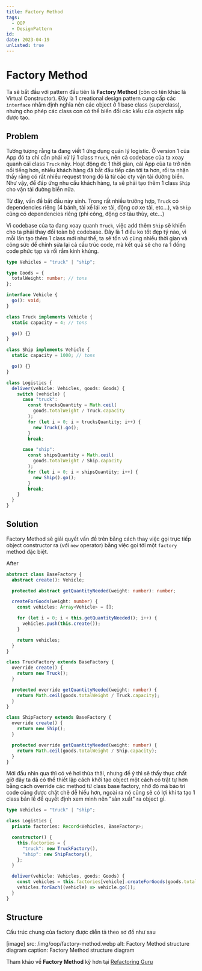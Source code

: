 ```yaml
---
title: Factory Method
tags:
  - OOP
  - DesignPattern
id:
date: 2023-04-19
unlisted: true
---
```


# Factory Method

Ta sẽ bắt đầu với pattern đầu tiên là **Factory Method** (còn có tên khác là Virtual Constructor). Đây là 1 creational design pattern cung cấp các `interface` nhằm định nghĩa nên các object ở 1 base class (superclass), nhưng cho phép các class con có thể biến đổi các kiểu của objects sắp được tạo.

## Problem

Tưởng tượng rằng ta đang viết 1 ứng dụng quản lý logistic. Ở version 1 của App đó ta chỉ cần phải xử lý 1 class `Truck`, nên cả codebase của ta xoay quanh cái class `Truck` này. Hoạt động đc 1 thời gian, cái App của ta trở nên nổi tiếng hơn, nhiều khách hàng đã bắt đầu tiếp cận tới ta hơn, rồi ta nhận thấy rằng có rất nhiều request trong đó là từ các cty vận tải đường biển. Như vậy, để đáp ứng nhu cầu khách hàng, ta sẽ phải tạo thêm 1 class `Ship` cho vận tải đường biển nữa.

Từ đây, vấn đề bắt đầu nảy sinh. Trong rất nhiều trường hợp, `Truck` có dependencies riêng (4 bánh, tài xế lái xe tải, động cơ xe tải, etc...), và `Ship` cũng có dependencies riêng (phi công, động cơ tàu thủy, etc...)

Vì codebase của ta đang xoay quanh `Truck`, việc add thêm `Ship` sẽ khiến cho ta phải thay đổi toàn bộ codebase. Đây là 1 điều ko tốt đẹp tý nào, vì mỗi lần tạo thêm 1 class mới như thế, ta sẽ tốn vô cùng nhiều thời gian và công sức để chỉnh sửa lại cả cấu trúc code, mà kết quả sẽ cho ra 1 đống code phức tạp và rối rắm kinh khủng.

```ts
type Vehicles = "truck" | "ship";

type Goods = {
  totalWeight: number; // tons
};

interface Vehicle {
  go(): void;
}

class Truck implements Vehicle {
  static capacity = 4; // tons

  go() {}
}

class Ship implements Vehicle {
  static capacity = 1000; // tons

  go() {}
}

class Logistics {
  deliver(vehicle: Vehicles, goods: Goods) {
    switch (vehicle) {
      case "truck":
        const trucksQuantity = Math.ceil(
          goods.totalWeight / Truck.capacity
        );
        for (let i = 0; i < trucksQuantity; i++) {
          new Truck().go();
        }
        break;

      case "ship":
        const shipsQuantity = Math.ceil(
          goods.totalWeight / Ship.capacity
        );
        for (let i = 0; i < shipsQuantity; i++) {
          new Ship().go();
        }
        break;
    }
  }
}
```

## Solution

Factory Method sẽ giải quyết vấn đề trên bằng cách thay việc gọi trực tiếp object constructor ra (với `new` operator) bằng việc gọi tới một `factory` method đặc biệt.

After

```ts
abstract class BaseFactory {
  abstract create(): Vehicle;

  protected abstract getQuantityNeeded(weight: number): number;

  createForGoods(weight: number) {
    const vehicles: Array<Vehicle> = [];

    for (let i = 0; i < this.getQuantityNeeded(); i++) {
      vehicles.push(this.create());
    }

    return vehicles;
  }
}

class TruckFactory extends BaseFactory {
  override create() {
    return new Truck();
  }

  protected override getQuantityNeeded(weight: number) {
    return Math.ceil(goods.totalWeight / Truck.capacity);
  }
}

class ShipFactory extends BaseFactory {
  override create() {
    return new Ship();
  }

  protected override getQuantityNeeded(weight: number) {
    return Math.ceil(goods.totalWeight / Ship.capacity);
  }
}
```

Mới đầu nhìn qua thì có vẻ hơi thừa thãi, nhưng để ý thì sẽ thấy thực chất giờ đây ta đã có thể thiết lập cách khởi tạo object một cách có trật tự hơn bằng cách override các method từ class base factory, nhờ đó mà bảo trì code cũng được chặt chẽ dễ hiều hơn, ngoài ra nó cũng sẽ có lợi khi ta tạo 1 class bản lề để quyết định xem mình nên "sản xuất" ra object gì.

```ts
type Vehicles = "truck" | "ship";

class Logistics {
  private factories: Record<Vehicles, BaseFactory>;

  constructor() {
    this.factories = {
      "truck": new TruckFactory(),
      "ship": new ShipFactory(),
    };
  }

  deliver(vehicle: Vehicles, goods: Goods) {
    const vehicles = this.factories[vehicle].createForGoods(goods.totalWeight);
    vehicles.forEach((vehicle) => vehicle.go());
  }
}
```

## Structure

Cấu trúc chung của factory được diễn tả theo sơ đồ như sau

[image]
  src: /img/oop/factory-method.webp
  alt: Factory Method structure diagram
  caption: Factory Method structure diagram

Tham khảo về **Factory Method** kỹ hơn tại [Refactoring Guru](https://refactoring.guru/design-patterns/factory-method)
